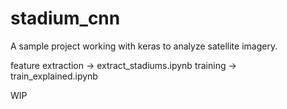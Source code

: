 # stadium_cnn
A sample project working with keras to analyze satellite imagery.

feature extraction -> extract_stadiums.ipynb
training -> train_explained.ipynb

WIP
